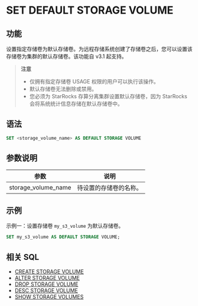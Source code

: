# SET DEFAULT STORAGE VOLUME

## 功能

设置指定存储卷为默认存储卷。为远程存储系统创建了存储卷之后，您可以设置该存储卷为集群的默认存储卷。该功能自 v3.1 起支持。

> **注意**
>
> - 仅拥有指定存储卷 USAGE 权限的用户可以执行该操作。
> - 默认存储卷无法删除或禁用。
> - 您必须为 StarRocks 存算分离集群设置默认存储卷，因为 StarRocks 会将系统统计信息存储在默认存储卷中。

## 语法

```SQL
SET <storage_volume_name> AS DEFAULT STORAGE VOLUME
```

## 参数说明

| **参数**            | **说明**               |
| ------------------- | ---------------------- |
| storage_volume_name | 待设置的存储卷的名称。 |

## 示例

示例一：设置存储卷 `my_s3_volume` 为默认存储卷。

```SQL
SET my_s3_volume AS DEFAULT STORAGE VOLUME;
```

## 相关 SQL

- [CREATE STORAGE VOLUME](./CREATE%20STORAGE%20VOLUME.md)
- [ALTER STORAGE VOLUME](./ALTER%20STORAGE%20VOLUME.md)
- [DROP STORAGE VOLUME](./DROP%20STORAGE%20VOLUME.md)
- [DESC STORAGE VOLUME](./DESC%20STORAGE%20VOLUME.md)
- [SHOW STORAGE VOLUMES](./SHOW%20STORAGE%20VOLUMES.md)
